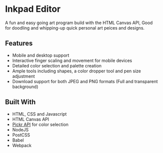 # Inkpad Editor

A fun and easy going art program build with the HTML Canvas API, Good for doodling and whipping-up quick personal art peices and designs.

## Features
- Mobile and desktop support
- Interactive finger scaling and movement for mobile devices
- Detailed color selection and palette creation
- Ample tools including shapes, a color dropper tool and pen size adjustment
- Download support for both JPEG and PNG formats (Full and transparent background)

## Built With
* HTML, CSS and Javascript
* HTML Canvas API
* [Pickr API](https://github.com/simonwep/pickr) for color selection
* NodeJS
* PostCSS
* Babel
* Webpack 
